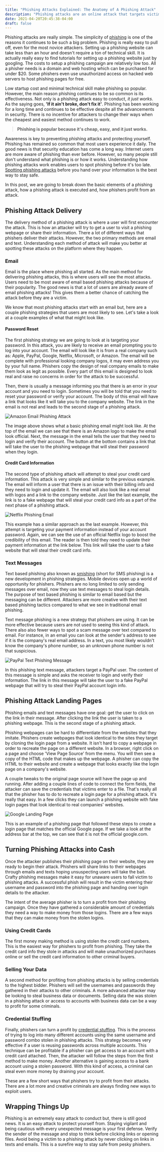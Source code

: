 ```yaml
---
title: "Phishing Attacks Explained: The Anatomy of A Phishing Attack"
description: "Phishing attacks are an online attack that targets victims with emails to steal their online account passwords."
date: 2021-04-20T20:45:38-04:00
draft: false
---
```


Phishing attacks are really simple. The simplicity of [phishing](/blog/what-is-phishing/) is one of the reasons it continues to be such a big problem. Phishing is really easy to pull off, even for the most novice attackers. Setting up a phishing website can take less than an hour and doesn't require a ton of technical skill. It is actually really easy to find tutorials for setting up a phishing website just by googling. The costs to setup a phishing campaign are relatively low too. All a phisher needs is a domain and web hosting which can be purchased for under $20. Some phishers even use unauthorized access on hacked web servers to host phishing pages for free.

Low startup cost and minimal technical skill make phishing so popular. However, the main reason phishing continues to be so common is its effectiveness. Not only is a phishing attack easy to conduct, *it just works*. As the saying goes, **'If it ain't broke, don't fix it'**. Phishing has been working for a long time and continues to be effective despite all the advancements in security. There is no incentive for attackers to change their ways when the cheapest and easiest method continues to work.

> **Phishing is popular because it's cheap, easy, and it just works.**


Awareness is key to preventing phishing attacks and protecting yourself. Phishing has remained so common that most users experience it daily. The good news is that security education has come a long way. Internet users are more aware of phishing than ever before. However, so many people still don't understand what phishing is or how it works. Understanding how phishing attacks work enables users to spot phishing before it's too late. [Spotting phishing attacks](/blog/7-ways-to-spot-phishing-emails) before you hand over your information is the best way to stay safe. 

In this post, we are going to break down the basic elements of a phishing attack, how a phishing attack is executed and, how phishers profit from an attack.

## Phishing Attack Delivery

The delivery method of a phishing attack is where a user will first encounter the attack. This is how an attacker will try to get a user to visit a phishing webpage or share their information. There a lot of different ways that phishers deliver their attacks. However, the two primary methods are email and text. Understanding each method of attack will make you better at spotting these attacks on the platform where they happen.

### Email

Email is the place where phishing all started. As the main method for delivering phishing attacks, this is where users will see the most attacks. Users need to be most aware of email based phishing attacks because of their popularity. The good news is that a lot of users are already aware of email phishing attacks! This gives them a better chance of catching the attack before they are a victim.

We know that most phishing attacks start with an email but, here are a couple phishing strategies that users are most likely to see. Let's take a look at a couple examples of what that might look like.

#### Password Reset

The first phishing strategy we are going to look at is targeting your password. In this attack, you are likely to receive an email prompting you to log into your account. The email will look like it is from a real company such as: Apple, PayPal, Google, Netflix, Microsoft, or Amazon. The email will be complete with professional looking company logos, it may even address you by your full name. Phishers copy the design of real company emails to make them look as legit as possible. Every part of this email is designed to look real and raise no concerns in order for the attack to be successful.

Then, there is usually a message informing you that there is an error in your account and you need to login. Sometimes you will be told that you need to reset your password or verify your account. The body of this email will have a link that looks like it will take you to the company website. The link in the email is not real and leads to the second stage of a phishing attack.

![Amazon Email Phishing Attack](/assets/images/amazonPhishing.png#center "Amazon Email Phishing Attack")

The image above shows what a basic phishing email might look like. At the top of the email we can see that there is an Amazon logo to make the email look official. Next, the message in the email tells the user that they need to login and verify their account. The button at the bottom contains a link that will take the user to the phishing webpage that will steal their password when they login.

#### Credit Card Information

The second type of phishing attack will attempt to steal your credit card information. This attack is very simple and similar to the previous example. The email will inform a user that there is an issue with their billing info and they need to login and update it. The email will also look like a real email with logos and a link to the company website. Just like the last example, the link is to a fake webpage that will steal your credit card info as a part of the next phase of a phishing attack.

![Netflix Phishing Email](/assets/images/netflixPhishingEmail.jpg#center "Netflix Phishing Email Attack")

This example has a similar approach as the last example. However, this attempt is targeting your payment information instead of your account password. Again, we can see the use of an official Netflix logo to boost the credibility of this email. The reader is then told they need to update their payment information at the link below. This link will take the user to a fake website that will steal their credit card info.

### Text Messages

Text based phishing also known as [smishing](/blog/smishing-definition) (short for SMS phishing) is a new development in phishing strategies. Mobile devices open up a world of opportunity for phishers. Phishers are no long limited to only sending messages over email, now they use text messages to steal login details. The purpose of text based phishing is similar to email based but the messaging can be different. Attackers are more creative with their text based phishing tactics compared to what we see in traditional email phishing.

Text message phishing is a new strategy that phishers are using. It can be more effective because users are not used to seeing this kind of attack. There also also fewer ways to spot a scam message over text compared to email. For instance, in an email you can look at the sender's address to see if it is the company's real email address. In a text, you most likely wouldn't know the company's phone number, so an unknown phone number is not that suspicious.

![PayPal Text Phishing Message](/assets/images/paypalPhishingText.jpg#center "PayPal Text Phishing Message")

In this phishing text message, attackers target a PayPal user. The content of this message is simple and asks the receiver to login and verify their information. The link in this message will take the user to a fake PayPal webpage that will try to steal their PayPal account login info.

## Phishing Attack Landing Pages

Phishing emails and text messages have one goal: get the user to click on the link in their message. After clicking the link the user is taken to a phishing webpage. This is the second stage of a phishing attack.

Phishing webpages can be hard to differentiate from the websites that they imitate. Phishers create webpages that look identical to the sites they target by cloning the login page from a website. It isn't hard to copy a webpage in order to recreate the page on a different website. In a browser, right click on a page and choose 'View Page Source' from the menu. You will then see a copy of the HTML code that makes up the webpage. A phisher can copy the HTML to their website and create a webpage that looks exactly like the login page on a company's website.

A couple tweaks to the original page source will have the page up and running. After adding a couple lines of code to connect the form fields, the attacker can save the credentials that victims enter to a file. That's really all that the phisher has to do to recreate a login page for a phishing attack. It's really that easy. In a few clicks they can launch a phishing website with fake login pages that look identical to real companies' websites.

![Google Landing Page](/assets/images/googlePhishingWebsite.png#center "Google Landing Page")

This is an example of a phishing page that followed these steps to create a login page that matches the official Google page. If we take a look at the address bar at the top, we can see that it is not the official google.com.

## Turning Phishing Attacks into Cash

Once the attacker publishes their phishing page on their website, they are ready to begin their attack. Phishers will share links to their webpages through emails and texts hoping unsuspecting users will take the bait. Crafty phishing messages make it easy for unaware users to fall victim to phishing attacks. A successful phish will result in the victim entering their username and password into the phishing page and handing over login details to the attacker.

The intent of the average phisher is to turn a profit from their phishing campaign. Once they have gathered a considerable amount of credentials they need a way to make money from those logins. There are a few ways that they can make money from the stolen logins.

### Using Credit Cards

The first money making method is using stolen the credit card numbers. This is the easiest way for phishers to profit from phishing. They take the credit card info they stole in attacks and will make unauthorized purchases online or sell the credit card information to other criminal buyers.

### Selling Your Data

A second method for profiting from phishing attacks is by selling credentials to the highest bidder. Phishers will sell the usernames and passwords they gathered in their attacks to other criminals. A more advanced attacker may be looking to steal business data or documents. Selling data the was stolen in a phishing attack or access to accounts with business data can be a way to profit for some criminals.

### Credential Stuffing

Finally, phishers can turn a profit by [credential stuffing](https://en.wikipedia.org/wiki/Credential_stuffing). This is the process of trying to log into many different accounts using the same username and password combo stolen in phishing attacks. This strategy becomes very effective if a user is reusing passwords across multiple accounts. This technique can be profitable if a phisher can get access to an account with a credit card attached. Then, the attacker will follow the steps from the first method to make money. Another alternative is gaining access to a bank account using a stolen password. With this kind of access, a criminal can steal even more money by draining your account.

These are a few short ways that phishers try to profit from their attacks. There are a lot more and creative criminals are always finding new ways to exploit users.

## Wrapping Things Up

Phishing is an extremely easy attack to conduct but, there is still good news. It is an easy attack to protect yourself from. Staying vigilant and being cautious with every unexpected message is your first defense. Verify the sender of the message and stop to think before clicking links or opening files. Avoid being a victim to a phishing attack by never clicking on links in texts and emails. This is a surefire way to stay safe from pesky phishers. 

